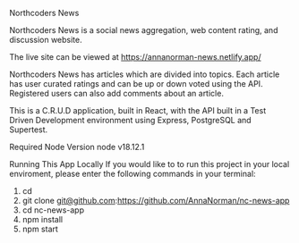 Northcoders News

Northcoders News is a social news aggregation, web content rating, and discussion website.

The live site can be viewed at https://annanorman-news.netlify.app/


Northcoders News has articles which are divided into topics. Each article has user curated ratings and can be up or down voted using the API. Registered users can also add comments about an article.

This is a C.R.U.D application, built in React, with the API built in a Test Driven Development environment using Express, PostgreSQL and Supertest.

Required Node Version
node v18.12.1

Running This App Locally
If you would like to to run this project in your local enviroment, please enter the following commands in your terminal:

1. cd <your chosen folder>
2. git clone git@github.com:https://github.com/AnnaNorman/nc-news-app
3. cd nc-news-app
4. npm install
5. npm start
